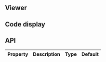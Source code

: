 ## Viewer

## Code display

## API

|Property|Description|Type|Default|
|:---|:-----|:----|:------|
